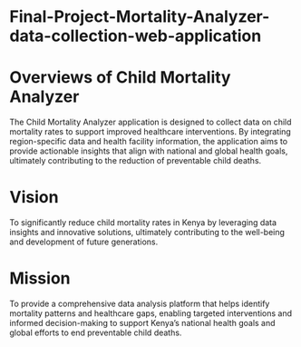 # Final-Project-Mortality-Analyzer-data-collection-web-application

# Overviews of Child Mortality Analyzer
The Child Mortality Analyzer application is designed to collect data on child mortality rates to support improved healthcare interventions. By integrating region-specific data and health facility information, the application aims to provide actionable insights that align with national and global health goals, ultimately contributing to the reduction of preventable child deaths.

# Vision
To significantly reduce child mortality rates in Kenya by leveraging data insights and innovative solutions, ultimately contributing to the well-being and development of future generations.

# Mission
To provide a comprehensive data analysis platform that helps identify mortality patterns and healthcare gaps, enabling targeted interventions and informed decision-making to support Kenya’s national health goals and global efforts to end preventable child deaths.